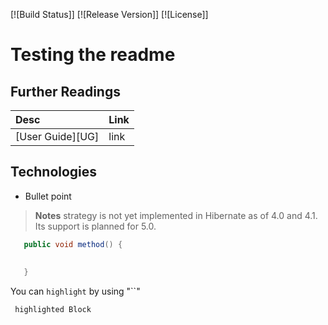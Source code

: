 [![Build Status]]
[![Release Version]]
[![License]]


Testing the readme
===================

## Further Readings

| Desc | Link |
|:---- |:---- |
| [User Guide][UG] | link |


## Technologies

- Bullet point


> **Notes**
  strategy is not yet implemented in Hibernate as of 4.0 and 4.1. Its support is planned for 5.0.
  
  
 ```java
    public void method() {
    
    
    }
 
 ```
You can `highlight` by using "``" 
 
 ```
  highlighted Block
 ```
